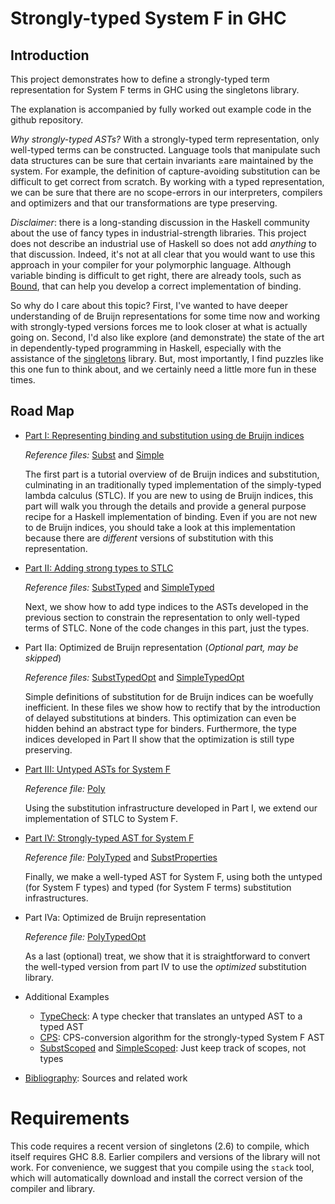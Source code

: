 # Strongly-typed System F in GHC

## Introduction

This project demonstrates how to define a strongly-typed term representation for System F terms in GHC using the singletons library.

The explanation is accompanied by fully worked out example code in the github repository.

*Why strongly-typed ASTs?*
With a strongly-typed term representation, only well-typed terms can be constructed. Language tools that manipulate such data structures can be sure that certain invariants ≥are maintained by the system. For example, the definition of capture-avoiding substitution can be difficult to get correct from scratch. By working with a typed representation, we can be sure that there are no scope-errors in our interpreters, compilers and optimizers and that our transformations are type preserving.

*Disclaimer*: there is a long-standing discussion in the Haskell community about the use of fancy types in industrial-strength libraries. This project does not describe an industrial use of Haskell so does not add *anything* to that discussion. Indeed, it's not at all clear that you would want to use this approach in your compiler for your polymorphic language. Although variable binding is difficult to get right, there are already tools, such as [Bound](https://hackage.haskell.org/package/bound), that can help you develop a correct implementation of binding.

So why do I care about this topic? First, I've wanted to have deeper understanding of de Bruijn representations for some time now and working with strongly-typed versions forces me to look closer at what is actually going on. Second, I'd also like explore (and demonstrate) the state of the art in dependently-typed programming in Haskell, especially with the assistance of the [singletons](https://hackage.haskell.org/package/singletons) library. But, most importantly, I find puzzles like this one fun to think about, and we certainly need a little more fun in these times.

## Road Map

- [Part I: Representing binding and substitution using de Bruijn indices](debruijn1.md)

    *Reference files:* [Subst](src/Subst.hs) and [Simple](src/Simple.hs)

    The first part is a tutorial overview of de Bruijn indices and substitution, culminating in an traditionally typed implementation of the simply-typed lambda  calculus (STLC). If you are new to using de Bruijn indices, this part will walk you through the details and provide a general purpose recipe for a Haskell implementation of binding.  Even if you are not new to de Bruijn indices, you should take a look at this implementation because there are *different* versions of substitution with this representation.

- [Part II: Adding strong types to STLC](debruijn2.md)

    *Reference files:* [SubstTyped](src/SubstTyped.hs) and [SimpleTyped](src/SimpleTyped.hs)

    Next, we show how to add type indices to the ASTs developed in the previous section to constrain the representation to only well-typed terms of STLC. None of the code changes in this part, just the types.

- Part IIa: Optimized de Bruijn representation  (*Optional part, may be skipped*)

   *Reference files:* [SubstTypedOpt](src/SubstTypedOpt.hs) and [SimpleTypedOpt](src/SimpleTypedOpt.hs)

   Simple definitions of substitution for de Bruijn indices can be woefully inefficient. In these files we show how to rectify that by the introduction of delayed substitutions at binders. This optimization can even be hidden behind an abstract type for binders. Furthermore, the type indices developed in Part II show that the optimization is still type preserving.

- [Part III: Untyped ASTs for System F](debruijn3.md)

  *Reference file:* [Poly](src/Poly.hs)
  
  Using the substitution infrastructure developed in Part I, we extend our   implementation of STLC to System F. 

- [Part IV: Strongly-typed AST for System F](debruijn4.md)

  *Reference file:* [PolyTyped](src/PolyTyped.hs) and [SubstProperties](src/SubstProperties.hs)
  
  Finally, we make a well-typed AST for System F, using both the untyped (for System F types) and typed (for System F terms) substitution infrastructures.

- Part IVa: Optimized de Bruijn representation

  *Reference file:* [PolyTypedOpt](src/PolyTypedOpt.hs)
  
  As a last (optional) treat, we show that it is straightforward to convert the well-typed version from part IV to use the *optimized* substitution library.

- Additional Examples

  - [TypeCheck](src/TypeCheck.hs): A type checker that translates an untyped AST to a typed AST
  - [CPS](src/Cps.hs): CPS-conversion algorithm for the strongly-typed System F AST
  - [SubstScoped](src/SubstScoped.hs) and [SimpleScoped](src/SimpleScoped): Just keep track of scopes, not types

- [Bibliography](bibliography.md): Sources and related work

# Requirements

This code requires a recent version of singletons (2.6) to compile, which itself requires GHC 8.8. Earlier compilers and versions of the library will not work. For convenience, we suggest that you compile using the `stack` tool, which will automatically download and install the correct version of the compiler and library.

